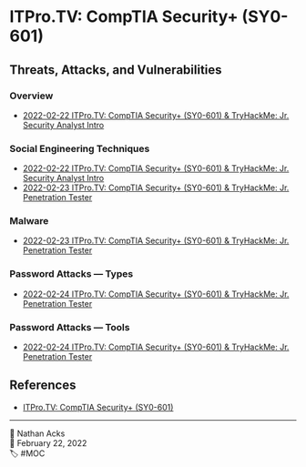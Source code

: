 # ITPro.TV: CompTIA Security+ (SY0-601)

## Threats, Attacks, and Vulnerabilities

### Overview

* [2022-02-22 ITPro.TV: CompTIA Security+ (SY0-601) & TryHackMe: Jr. Security Analyst Intro](../log/2022-02-22-itprotv-comptia-security-plus-and-tryhackme-jr-security-analyst-intro.md)

### Social Engineering Techniques

* [2022-02-22 ITPro.TV: CompTIA Security+ (SY0-601) & TryHackMe: Jr. Security Analyst Intro](../log/2022-02-22-itprotv-comptia-security-plus-and-tryhackme-jr-security-analyst-intro.md)
* [2022-02-23 ITPro.TV: CompTIA Security+ (SY0-601) & TryHackMe: Jr. Penetration Tester](../log/2022-02-23-itprotv-comptia-security-plus-and-tryhackme-jr-penetration-tester.md)

### Malware

* [2022-02-23 ITPro.TV: CompTIA Security+ (SY0-601) & TryHackMe: Jr. Penetration Tester](../log/2022-02-23-itprotv-comptia-security-plus-and-tryhackme-jr-penetration-tester.md)

### Password Attacks — Types

* [2022-02-24 ITPro.TV: CompTIA Security+ (SY0-601) & TryHackMe: Jr. Penetration Tester](../log/2022-02-24-itprotv-comptia-security-plus-and-tryhackme-jr-penetration-tester.md)

### Password Attacks — Tools

* [2022-02-24 ITPro.TV: CompTIA Security+ (SY0-601) & TryHackMe: Jr. Penetration Tester](../log/2022-02-24-itprotv-comptia-security-plus-and-tryhackme-jr-penetration-tester.md)

<!--

### Application Attacks — Injections

* [2022-02-27 ITPro.TV: CompTIA Security+ (SY0-601) & TryHackMe: Jr. Penetration Tester](../log/2022-02-27-itprotv-comptia-security-plus-and-tryhackme-jr-penetration-tester.md)

### Application Attacks — System Resources

* [2022-02-27 ITPro.TV: CompTIA Security+ (SY0-601) & TryHackMe: Jr. Penetration Tester](../log/2022-02-27-itprotv-comptia-security-plus-and-tryhackme-jr-penetration-tester.md)

### Application Attacks — XSS And XSRF

* [2022-02-27 ITPro.TV: CompTIA Security+ (SY0-601) & TryHackMe: Jr. Penetration Tester](../log/2022-02-27-itprotv-comptia-security-plus-and-tryhackme-jr-penetration-tester.md)

### Application Attacks — Replay Attacks

* [2022-02-27 ITPro.TV: CompTIA Security+ (SY0-601) & TryHackMe: Jr. Penetration Tester](../log/2022-02-27-itprotv-comptia-security-plus-and-tryhackme-jr-penetration-tester.md)

### Network Attacks — DNS Attacks

* [2022-02-27 ITPro.TV: CompTIA Security+ (SY0-601) & TryHackMe: Jr. Penetration Tester](../log/2022-02-27-itprotv-comptia-security-plus-and-tryhackme-jr-penetration-tester.md)

### Network Attacks — Layer 2 Attacks

* [2022-02-27 ITPro.TV: CompTIA Security+ (SY0-601) & TryHackMe: Jr. Penetration Tester](../log/2022-02-27-itprotv-comptia-security-plus-and-tryhackme-jr-penetration-tester.md)

### Network Attacks — DoS And DDoS

* [2022-02-27 ITPro.TV: CompTIA Security+ (SY0-601) & TryHackMe: Jr. Penetration Tester](../log/2022-02-27-itprotv-comptia-security-plus-and-tryhackme-jr-penetration-tester.md)

### Network Attacks — MiTM And MiTB

* [2022-02-27 ITPro.TV: CompTIA Security+ (SY0-601) & TryHackMe: Jr. Penetration Tester](../log/2022-02-27-itprotv-comptia-security-plus-and-tryhackme-jr-penetration-tester.md)

### Network Attacks — Wireless

* [2022-02-27 ITPro.TV: CompTIA Security+ (SY0-601) & TryHackMe: Jr. Penetration Tester](../log/2022-02-27-itprotv-comptia-security-plus-and-tryhackme-jr-penetration-tester.md)

### Vulnerabilities

### Threat Intelligence — OSINT

### Threat Intelligence — Threat Maps And Feeds

### Threat Intelligence Vulnerability Databases Feed

### Threat Actors And Vectors

## Cryptography

### Cryptography Concepts

### Encryption And Steganography

### Hashing

### Symmetric vs. Asymmetric Encryption

### Secure Protocols

### Keys

### PKI Concepts

### Certificates

### IPSec

## Identity and Access Management

### Authentication And Authorization

### Authentication Methods

### Additional Authentication Methods

### Biometrics

### Authentication Protocols — PAP And CHAP

### Authentication Protocols — EAP and 802.1X

### Authentication Protocols — RADIUS and TACACS

### Authentication Protocols — Kerberos

### Access Control Schemes

### Account Management — Account Types

### Account Management — Password Policies

### Account Management — Account Policies

## Implementing Security

### Application Security

### Physical Security

### Wireless Security

### Secure Data Destruction

### Host Security — Endpoint Protection

### Host Security — Hardening

### Mobile Device Deployment

### Mobile Device Management And Enforcement

### Mobile Device Connections

### Specialized Systems

### Network Security — Segmentation

### Network Security — VPNs

### Network Security — Proxies And Load Balancing

### Network Security — Port Security

### Network Security — Firewalls

### Network Security — NIDS And NIPS

## Cloud and Virtualization

### Virtualization

### Cloud Concepts

### Cloud Services

### Cloud Models

### Computing Types

### Cloud Security Controls

## Operational Resiliency

### Hardware Redundancy

### Site Redundancy

### Non-Persistence Concepts

### Backup And Recovery

## Operational Security and Incident Response

### Network Reconnaissance And Discovery

### Packet Capture And Replay

### Vulnerability Scans

### SIEM And SOAR Systems

### Pentesting Techniques

### Pentesting Exercise Types

### Digital Forensics Concepts

### Investigational Data Sources

### Incident Response Process

### Incident Response Plans

### Attack Frameworks

## Governance, Risk, and Compliance

### Security Controls

### Regulations, Standards And Frameworks

### Spotlight On General Data Protection Regulation

### Organizational Security Policies — Personnel

### Organizational Security Policies — 3rd Party Risk

### Organizational Security Policies — Data

### Organizational Security Policies — Other Areas

### Risk Management Concepts — Vocabulary

### Risk Management Concepts — Types & Strategies

### Risk Management Concepts — Risk Analysis

### Risk Management Concepts Business Impact Analysis

### Privacy and Data Sensitivity — Breaches & Data Types

### Privacy and Data Sensitivity — Privacy Enhancing Tech

### Privacy and Data Sensitivity — Roles & Responsibilities

### Privacy and Data Sensitivity — Other Areas

-->

## References

* [ITPro.TV: CompTIA Security+ (SY0-601)](https://www.itpro.tv/courses/security/security-sy0601/)

- - - -

<span aria-hidden="true">👤</span> Nathan Acks  
<span aria-hidden="true">📅</span> February 22, 2022  
<span aria-hidden="true">🏷️</span> #MOC

